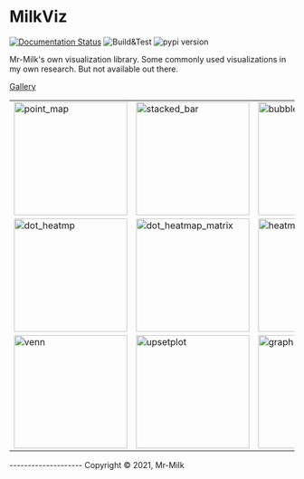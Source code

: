 # MilkViz

[![Documentation Status](https://img.shields.io/readthedocs/milkviz?logo=readthedocs&logoColor=white&style=flat-square)](https://milkviz.readthedocs.io/en/latest?badge=latest)
![Build&Test](https://img.shields.io/github/workflow/status/Mr-Milk/milkviz/Build?style=flat-square&logo=github)
![pypi version](https://img.shields.io/pypi/v/milkviz?color=blue&logo=python&logoColor=white&style=flat-square)

Mr-Milk's own visualization library. 
Some commonly used visualizations in my own research.
But not available out there.

[Gallery](https://milkviz.readthedocs.io/en/latest/gallery_examples/index.html)

<p>
<table>
<tr>

  <td>
  <a href="https://milkviz.readthedocs.io/en/latest/gallery_examples/plot_point_map_cat.html">
  <img alt="point_map" src="https://milkviz.readthedocs.io/en/latest/_images/sphx_glr_plot_point_map_cat_thumb.png
" height="200"/>
  </a>
  </td>

  <td>
  <a href="https://milkviz.readthedocs.io/en/latest/gallery_examples/plot_stacked_bar.html">
  <img alt="stacked_bar" src="https://milkviz.readthedocs.io/en/latest/_images/sphx_glr_plot_stacked_bar_thumb.png" height="200"/>
  </a>
  </td>

  <td>
  <a href="https://milkviz.readthedocs.io/en/latest/gallery_examples/plot_point_map_cat.html">
  <img alt="bubble_plot" src="https://milkviz.readthedocs.io/en/latest/_images/sphx_glr_plot_bubble_thumb.png" height="200"/>
  </a>
  </td>

</tr>
<tr>

  <td>
  <a href="https://milkviz.readthedocs.io/en/latest/gallery_examples/plot_point_map_cat.html">
  <img alt="dot_heatmp" src="https://milkviz.readthedocs.io/en/latest/_images/sphx_glr_plot_dot_heatmap_thumb.png" height="200"/>
  </a>
  </td>

  <td>
  <a href="https://milkviz.readthedocs.io/en/latest/gallery_examples/plot_dot_heatmap_matrix_masked.html">
  <img alt="dot_heatmap_matrix" src="https://milkviz.readthedocs.io/en/latest/_images/sphx_glr_plot_dot_heatmap_matrix_masked_thumb.png" height="200"/>
  </a>
  </td>

  <td>
  <a href="https://milkviz.readthedocs.io/en/latest/gallery_examples/plot_dot_heatmap_matrix_masked.html">
  <img alt="heatmap" src="https://milkviz.readthedocs.io/en/latest/_images/sphx_glr_plot_anno_heatmap_thumb.png" height="200"/>
  </a>
  </td>

</tr>

<tr>

  <td>
  <a href="https://milkviz.readthedocs.io/en/latest/gallery_examples/plot_venn.html">
  <img alt="venn" src="https://milkviz.readthedocs.io/en/latest/_images/sphx_glr_plot_venn_thumb.png" height="200"/>
  </a>
  </td>

  <td>
  <a href="https://milkviz.readthedocs.io/en/latest/gallery_examples/plot_upset.html">
  <img alt="upsetplot" src="https://milkviz.readthedocs.io/en/latest/_images/sphx_glr_plot_upset_thumb.png" height="200"/>
  </a>
  </td>

  <td>
  <a href="https://milkviz.readthedocs.io/en/latest/gallery_examples/plot_graph.html">
  <img alt="graph" src="https://milkviz.readthedocs.io/en/latest/_images/sphx_glr_plot_graph_thumb.png" height="200"/>
  </a>
  </td>

</tr>
</table>
</p>
--------------------
Copyright © 2021, Mr-Milk
